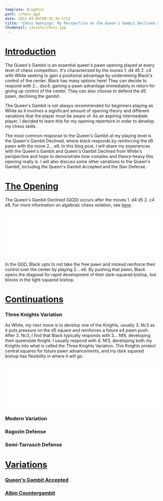 ```yaml
---
template: BlogPost
path: /chess_qgd
date: 2022-03-06T09:35:36.571Z
title: "Chess Openings: My Perspective on the Queen's Gambit Declined as White"
thumbnail: /assets/chess.jpg
---
```


# <u> Introduction </u>

The Queen's Gambit is an essential queen's pawn opening played at every level of chess competition. It's characterized by the moves 1. d4 d5 2. c4 with White seeking to gain a positional advantage by undermining Black's control of the center. Black has many options here! They can decide to respond with 2... dxc4, gaining a pawn advantage immediately in return for giving up control of the center. They can also choose to defend the d5 pawn, declining the gambit.

The Queen's Gambit is not always recommended for beginners playing as White as it involves a significant amount of opening theory and different variations that the player must be aware of. As an aspiring intermediate player, I decided to learn this for my opening repertoire in order to develop my chess skills.

The most common response to the Queen's Gambit at my playing level is the Queen's Gambit Declined, where black responds by reinforcing the d5 pawn with the move 2... e6. In this blog post, I will share my experiences with the Queen's Gambit and Queen's Gambit Declined from White's perspective and hope to demonstrate how complex and theory-heavy this opening really is. I will also discuss some other variations to the Queen's Gambit, including the Queen's Gambit Accepted and the Slav Defense.

# <u> The Opening </u>

The Queen's Gambit Declined (QGD) occurs after the moves 1. d4 d5 2. c4 e6. For more information on algebraic chess notation, see [here](https://en.wikipedia.org/wiki/Algebraic_notation_(chess)).

<div class="chess-container">
<iframe id="8995097" allowtransparency="true" frameborder="0" style="width:100%;border:none;" src="//www.chess.com/emboard?id=8995097"></iframe><script>window.addEventListener("message",e=>{e['data']&&"8995097"===e['data']['id']&&document.getElementById(`${e['data']['id']}`)&&(document.getElementById(`${e['data']['id']}`).style.height=`${e['data']['frameHeight']+10}px`)});</script>
</div>

In the QGD, Black opts to not take the free pawn and instead reinforce their control over the center by playing 2... e6. By pushing that pawn, Black opens the diagonal for rapid development of their dark-squared bishop, but blocks in the light-squared bishop.

# <u> Continuations </u>

### Three Knights Variation

As White, my next move is to develop one of the Knights, usually 3. Nc3 as it puts pressure on the d5 square and reinforces a future e4 pawn push. After 3. Nc3, I find that Black typically responds with 3... Nf6, developing their queenside Knight. I usually respond with 4. Nf3, developing both my Knights into what is called the Three Knights Variation. This Knights protect central squares for future pawn advancements, and my dark squared bishop has flexibility in where it will go. 

<div class="chess-container">
<iframe id="8997361" allowtransparency="true" frameborder="0" style="width:100%;border:none;" src="//www.chess.com/emboard?id=8997361"></iframe><script>window.addEventListener("message",e=>{e['data']&&"8997361"===e['data']['id']&&document.getElementById(`${e['data']['id']}`)&&(document.getElementById(`${e['data']['id']}`).style.height=`${e['data']['frameHeight']+10}px`)});</script>
</div>

### Modern Variation


### Ragozin Defense

### Semi-Tarrasch Defense

# <u> Variations </u>

### <u> Queen's Gambit Accepted </u>

### <u> Albin Countergambit </u>



